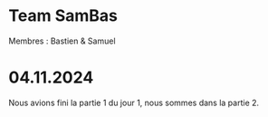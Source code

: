 # Team SamBas

Membres : Bastien & Samuel

# 04.11.2024

Nous avions fini la partie 1 du jour 1, nous sommes dans la partie 2.
